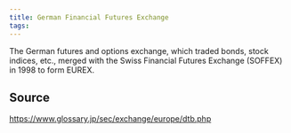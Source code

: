 ```yaml
---
title: German Financial Futures Exchange
tags: 
---
```


The German futures and options exchange, which traded bonds, stock indices, etc., merged with the Swiss Financial Futures Exchange (SOFFEX) in 1998 to form EUREX.

## Source
https://www.glossary.jp/sec/exchange/europe/dtb.php